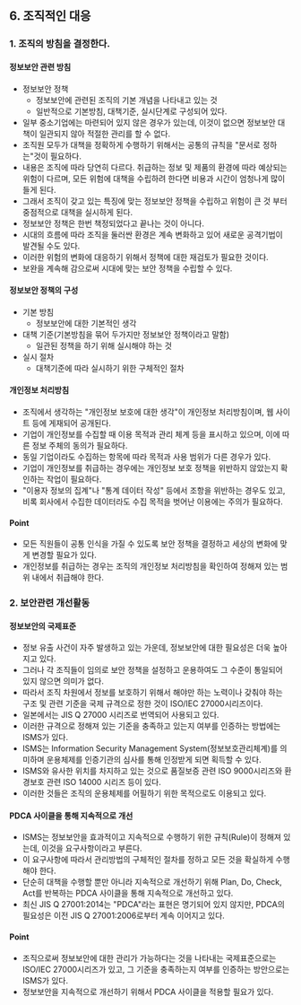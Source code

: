 ## 6. 조직적인 대응
### 1. 조직의 방침을 결정한다.
#### 정보보안 관련 방침
- 정보보안 정책
  - 정보보안에 관련된 조직의 기본 개념을 나타내고 있는 것
  - 일반적으로 기본방침, 대책기준, 실시단계로 구성되어 있다.
- 일부 중소기업에는 마련되어 있지 않은 경우가 있는데, 이것이 없으면 정보보안 대책이 일관되지 않아 적절한 관리를 할 수 없다.
- 조직원 모두가 대책을 정확하게 수행하기 위해서는 공통의 규칙을 "문서로 정하는"것이 필요하다.
- 내용은 조직에 따라 당연히 다르다. 취급하는 정보 및 제품의 환경에 따라 예상되는 위험이 다르며, 모든 위험에 대책을 수립하려 한다면 비용과 시간이 엄청나게 많이 들게 된다.
- 그래서 조직이 갖고 있는 특징에 맞는 정보보안 정책을 수립하고 위험이 큰 것 부터 중점적으로 대책을 실시하게 된다.
- 정보보안 정책은 한번 책정되었다고 끝나는 것이 아니다.
- 시대의 흐름에 따라 조직을 둘러싼 환경은 계속 변화하고 있어 새로운 공격기법이 발견될 수도 있다.
- 이러한 위험의 변화에 대응하기 위해서 정책에 대한 재검토가 필요한 것이다.
- 보완을 계속해 감으로써 시대에 맞는 보안 정책을 수립할 수 있다.

#### 정보보안 정책의 구성
- 기본 방침
  - 정보보안에 대한 기본적인 생각
- 대책 기준(기본방침을 묶어 두가지만 정보보안 정책이라고 말함)
  - 일관된 정책을 하기 위해 실시해야 하는 것
- 실시 절차
  - 대책기준에 따라 실시하기 위한 구체적인 절차

#### 개인정보 처리방침
- 조직에서 생각하는 "개인정보 보호에 대한 생각"이 개인정보 처리방침이며, 웹 사이트 등에 게재되어 공개된다.
- 기업이 개인정보를 수집할 때 이용 목적과 관리 체계 등을 표시하고 있으며, 이에 따른 정보 주체의 동의가 필요하다.
- 동일 기업이라도 수집하는 항목에 따라 목적과 사용 범위가 다른 경우가 있다.
- 기업이 개인정보를 취급하는 경우에는 개인정보 보호 정책을 위반하지 않았는지 확인하는 작업이 필요하다.
- "이용자 정보의 집계"나 "통계 데이터 작성" 등에서 조항을 위반하는 경우도 있고, 비록 회사에서 수집한 데이터라도 수집 목적을 벗어난 이용에는 주의가 필요하다.

#### Point
- 모든 직원들이 공통 인식을 가질 수 있도록 보안 정책을 결정하고 세상의 변화에 맞게 변경할 필요가 있다.
- 개인정보를 취급하는 경우는 조직의 개인정보 처리방침을 확인하여 정해져 있는 범위 내에서 취급해야 한다.

### 2. 보안관련 개선활동
#### 정보보안의 국제표준
- 정보 유출 사건이 자주 발생하고 있는 가운데, 정보보안에 대한 필요성은 더욱 높아지고 있다.
- 그러나 각 조직들이 임의로 보안 정책을 설정하고 운용하여도 그 수준이 통일되어 있지 않으면 의미가 없다.
- 따라서 조직 차원에서 정보를 보호하기 위해서 해야만 하는 노력이나 갖춰야 하는 구조 및 관련 기준을 국제 규격으로 정한 것이 ISO/IEC 27000시리즈이다.
- 일본에서는 JIS Q 27000 시리즈로 번역되어 사용되고 있다.
- 이러한 규격으로 정해져 있는 기준을 충족하고 있는지 여부를 인증하는 방법에는 ISMS가 있다.
- ISMS는 Information Security Management System(정보보호관리체계)를 의미하며 운용체제를 인증기관의 심사를 통해 인정받게 되면 획득할 수 있다.
- ISMS와 유사한 위치를 차지하고 있는 것으로 품질보증 관련 ISO 9000시리즈와 환경보호 관련 ISO 14000 시리즈 등이 있다.
- 이러한 것들은 조직의 운용체제를 어필하기 위한 목적으로도 이용되고 있다.

#### PDCA 사이클을 통해 지속적으로 개선
- ISMS는 정보보안을 효과적이고 지속적으로 수행하기 위한 규칙(Rule)이 정해져 있는데, 이것을 요구사항이라고 부른다.
- 이 요구사항에 따라서 관리방법의 구체적인 절차를 정하고 모든 것을 확실하게 수행해야 한다.
- 단순히 대책을 수행할 뿐만 아니라 지속적으로 개선하기 위해 Plan, Do, Check, Act를 반복하는 PDCA 사이클을 통해 지속적으로 개선하고 있다.
- 최신 JIS Q 27001:2014는 "PDCA"라는 표현은 명기되어 있지 않지만, PDCA의 필요성은 이전 JIS Q 27001:2006로부터 계속 이어지고 있다.

#### Point
- 조직으로써 정보보안에 대한 관리가 가능하다는 것을 나타내는 국제표준으로는 ISO/IEC 27000시리즈가 있고, 그 기준을 충족하는지 여부를 인증하는 방안으로는 ISMS가 있다.
- 정보보안을 지속적으로 개선하기 위해서 PDCA 사이클을 적용할 필요가 있다.